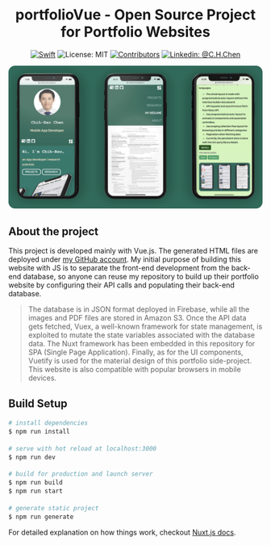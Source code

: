 <h1 align="center">portfolioVue - Open Source Project for Portfolio Websites</h1>

<p align="center">
<a href="https://vuejs.org/"><img src="https://img.shields.io/badge/Vue.js-orange.svg?style=flat" alt="Swift"/></a>
<img src="https://img.shields.io/github/license/ChihHaoChen/portfolioVue.svg?style=flat" alt="License: MIT">
<a href="https://github.com/ChihHaoChen/portfolioVue/graphs/contributors"><img src="https://img.shields.io/github/contributors/ChihHaoChen/portfolioVue.svg?style=flat" alt="Contributors"></a>
<a href="https://www.linkedin.com/in/chih-hao-chen-13583369/"><img src="https://img.shields.io/badge/Linkedin-@C.H.Chen-blue.svg" alt="Linkedin: @C.H.Chen"/></a>
</p>

<p align="center">
<img src="resources/screenshotPortfolioVueCornered-min.png" alt="Screenshots of the portfolio website">
</p>


## About the project
This project is developed mainly with Vue.js. The generated HTML files are deployed under [my GitHub account](https://chihhaochen.github.io/). My initial purpose of building this website with JS is to separate the front-end development from the back-end database, so anyone can reuse my repository to build up their portfolio website by configuring their API calls and populating their back-end database.

> The database is in JSON format deployed in Firebase, while all the images and PDF files are stored in Amazon S3. Once the API data gets fetched, Vuex, a well-known framework for state management, is exploited to mutate the state variables associated with the database data. The Nuxt framework has been embedded in this repository for SPA (Single Page Application). Finally, as for the UI components, Vuetify is used for the material design of this portfolio side-project. This website is also compatible with popular browsers in mobile devices.

## Build Setup

``` bash
# install dependencies
$ npm run install

# serve with hot reload at localhost:3000
$ npm run dev

# build for production and launch server
$ npm run build
$ npm run start

# generate static project
$ npm run generate
```

For detailed explanation on how things work, checkout [Nuxt.js docs](https://nuxtjs.org).
